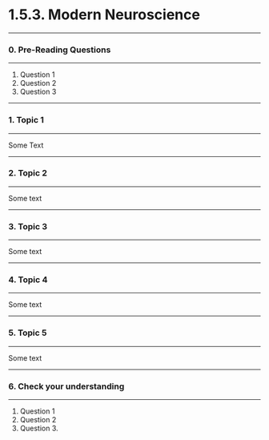 # 1.5.3. Modern Neuroscience

---
### 0. Pre-Reading Questions

---
 1. Question 1
 2. Question 2
 3. Question 3

---
### 1. Topic 1

---
Some Text

---
### 2. Topic 2

---
Some text

---
### 3. Topic 3

---
Some text

--- 
### 4. Topic 4

---
Some text

--- 
### 5. Topic 5

---
Some text

--- 
### 6. Check your understanding

---
 1. Question 1
 2. Question 2
 3. Question 3.